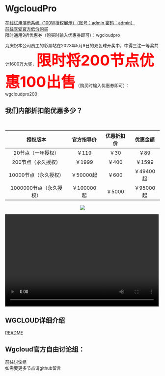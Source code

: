 # WgcloudPro
[在线试用演示系统（100W授权展示）（账号：admin 密码：admin）](http://wgstart.icu/wgcloud)
<br/>
[前往享受官方低价购买](http://w.kami.vip/s/lAWtO1xM)
<br/>限时通用9折优惠券（购买时输入优惠券即可）：wgcloudpro

为庆祝本公司员工的彩票站在2023年5月9日的双色球开奖中，中得三注一等奖共计1600万大奖，<font size="14" color="red">**限时将200节点优惠100出售**</font>（购买时输入优惠券即可）：wgcloudpro200
<br/>
## 我们内部折扣能优惠多少？
<br/>

|        授权版本         | 官方指导价 | 优惠折扣价 | 优惠金额  |
| :---------------------: | :--------: | :--------: | :-------: |
|   20节点（一年授权）    |   ￥119    |    ￥30    |   ￥89    |
|   200节点（永久授权）   |   ￥1999   |   ￥400    |  ￥1599   |
|  10000节点（永久授权）  | ￥50000起  |   ￥600    | ￥49400起 |
| 1000000节点（永久授权） | ￥100000起 |   ￥5000   | ￥95000起 |



<p align="center">
  <a target="_blank" href="http://w.kami.vip/s/lAWtO1xM">
    <img src="https://user-images.githubusercontent.com/131434608/233909906-eb421c1c-8210-446b-953c-00c685ac4ab9.png">
  </a>
 </p>
 <p align="center">

<video src="https://github.com/WgcloudPro/WgcloudDeployPro/releases/download/video/wgcloudPro.mp4" controls="controls" width="500" height="300"></video>
 </p>

## WGCLOUD详细介绍

[README](./README_cn.md)
</br>
## Wgcloud官方自由讨论组：

[前往讨论组](https://wg-tey1014.slack.com/archives/C05638FS6SZ)
</br>
如需要更多节点请github留言

